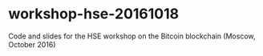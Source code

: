 # workshop-hse-20161018
Code and slides for the HSE workshop on the Bitcoin blockchain (Moscow, October 2016)
